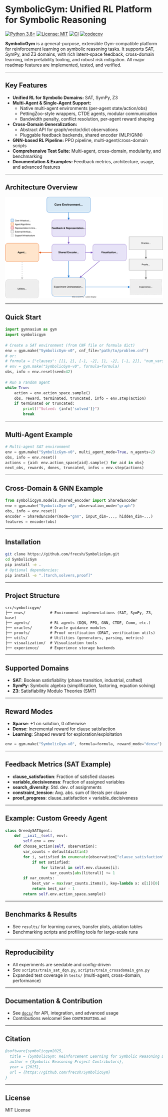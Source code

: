 # SymbolicGym: Unified RL Platform for Symbolic Reasoning

[![Python 3.8+](https://img.shields.io/badge/python-3.8+-blue.svg)](https://www.python.org/downloads/)
[![License: MIT](https://img.shields.io/badge/License-MIT-yellow.svg)](https://opensource.org/licenses/MIT)
[![CI](https://github.com/frecsh/SymbolicGym/actions/workflows/ci.yml/badge.svg)](https://github.com/frecsh/SymbolicGym/actions/workflows/ci.yml)
[![codecov](https://codecov.io/gh/frecsh/SymbolicGym/branch/main/graph/badge.svg)](https://codecov.io/gh/frecsh/SymbolicGym)

**SymbolicGym** is a general-purpose, extensible Gym-compatible platform for reinforcement learning on symbolic reasoning tasks. It supports SAT, SymPy, and Z3 domains, with rich latent-space feedback, cross-domain learning, interpretability tooling, and robust risk mitigation. All major roadmap features are implemented, tested, and verified.

---

## Key Features

- **Unified RL for Symbolic Domains:** SAT, SymPy, Z3
- **Multi-Agent & Single-Agent Support:**
  - Native multi-agent environments (per-agent state/action/obs)
  - PettingZoo-style wrappers, CTDE agents, modular communication
  - Bandwidth penalty, conflict resolution, per-agent reward shaping
- **Cross-Domain Generalization:**
  - Abstract API for graph/vector/dict observations
  - Pluggable feedback backends, shared encoder (MLP/GNN)
- **GNN-based RL Pipeline:** PPO pipeline, multi-agent/cross-domain scripts
- **Comprehensive Test Suite:** Multi-agent, cross-domain, modularity, and benchmarking
- **Documentation & Examples:** Feedback metrics, architecture, usage, and advanced features

---

## Architecture Overview

![SymbolicGym Architecture](docs/architecture_diagram.svg)

---

## Quick Start

```python
import gymnasium as gym
import symbolicgym

# Create a SAT environment (from CNF file or formula dict)
env = gym.make("SymbolicGym-v0", cnf_file="path/to/problem.cnf")
# or:
# formula = {"clauses": [[1, 2], [-1, -2], [1, -2], [-1, 2]], "num_vars": 2}
# env = gym.make("SymbolicGym-v0", formula=formula)
obs, info = env.reset(seed=42)

# Run a random agent
while True:
    action = env.action_space.sample()
    obs, reward, terminated, truncated, info = env.step(action)
    if terminated or truncated:
        print(f"Solved: {info['solved']}")
        break
```

---

## Multi-Agent Example

```python
# Multi-agent SAT environment
env = gym.make("SymbolicGym-v0", multi_agent_mode=True, n_agents=2)
obs, info = env.reset()
actions = {aid: env.action_space[aid].sample() for aid in obs}
next_obs, rewards, dones, truncated, infos = env.step(actions)
```

---

## Cross-Domain & GNN Example

```python
from symbolicgym.models.shared_encoder import SharedEncoder
env = gym.make("SymbolicGym-v0", observation_mode="graph")
obs, info = env.reset()
encoder = SharedEncoder(mode="gnn", input_dim=..., hidden_dim=...)
features = encoder(obs)
```

---

## Installation

```bash
git clone https://github.com/frecsh/SymbolicGym.git
cd SymbolicGym
pip install -e .
# Optional dependencies:
pip install -e ".[torch,solvers,proof]"
```

---

## Project Structure

```
src/symbolicgym/
├── envs/           # Environment implementations (SAT, SymPy, Z3, base)
├── agents/         # RL agents (DQN, PPO, GNN, CTDE, Comm, etc.)
├── oracles/        # Oracle guidance modules
├── proofs/         # Proof verification (DRAT, verification utils)
├── utils/          # Utilities (generators, parsing, metrics)
├── visualization/  # Visualization tools
├── experience/     # Experience storage backends
```

---

## Supported Domains

- **SAT**: Boolean satisfiability (phase transition, industrial, crafted)
- **SymPy**: Symbolic algebra (simplification, factoring, equation solving)
- **Z3**: Satisfiability Modulo Theories (SMT)

---

## Reward Modes

- **Sparse**: +1 on solution, 0 otherwise
- **Dense**: Incremental reward for clause satisfaction
- **Learning**: Shaped reward for exploration/exploitation

```python
env = gym.make("SymbolicGym-v0", formula=formula, reward_mode="dense")
```

---

## Feedback Metrics (SAT Example)

- **clause_satisfaction**: Fraction of satisfied clauses
- **variable_decisiveness**: Fraction of assigned variables
- **search_diversity**: Std. dev. of assignments
- **constraint_tension**: Avg. abs. sum of literals per clause
- **proof_progress**: clause_satisfaction × variable_decisiveness

---

## Example: Custom Greedy Agent

```python
class GreedySATAgent:
    def __init__(self, env):
        self.env = env
    def choose_action(self, observation):
        var_counts = defaultdict(int)
        for i, satisfied in enumerate(observation["clause_satisfaction"]):
            if not satisfied:
                for literal in self.env.clauses[i]:
                    var_counts[abs(literal)] += 1
        if var_counts:
            best_var = max(var_counts.items(), key=lambda x: x[1])[0]
            return best_var - 1
        return self.env.action_space.sample()
```

---

## Benchmarks & Results

- See `results/` for learning curves, transfer plots, ablation tables
- Benchmarking scripts and profiling tools for large-scale runs

---

## Reproducibility

- All experiments are seedable and config-driven
- See `scripts/train_sat_dqn.py`, `scripts/train_crossdomain_gnn.py`
- Expanded test coverage in `tests/` (multi-agent, cross-domain, performance)

---

## Documentation & Contribution

- See [`docs/`](docs) for API, integration, and advanced usage
- Contributions welcome! See `CONTRIBUTING.md`

---

## Citation

```bibtex
@software{symbolicgym2025,
  title = {SymbolicGym: Reinforcement Learning for Symbolic Reasoning Domains},
  author = {Symbolic Reasoning Project Contributors},
  year = {2025},
  url = {https://github.com/frecsh/SymbolicGym}
}
```

---

## License

MIT License

